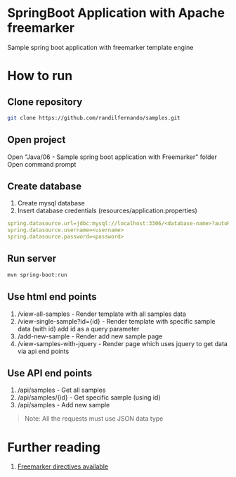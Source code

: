 # SpringBoot Application with Apache freemarker
Sample spring boot application with freemarker template engine
# How to run
## Clone repository
```bash
git clone https://github.com/randilfernando/samples.git
```
## Open project
Open "Java/06 - Sample spring boot application with Freemarker" folder  
Open command prompt
## Create database
1. Create mysql database
2. Insert database credentials (resources/application.properties)
```yml
spring.datasource.url=jdbc:mysql://localhost:3306/<database-name>?autoReconnect=true&useSSL=false
spring.datasource.username=<username>
spring.datasource.password=<password>
```
## Run server
```bash
mvn spring-boot:run
```
## Use html end points
1. /view-all-samples - Render template with all samples data
2. /view-single-sample?id={id} - Render template with specific sample data (with id) add id as a query parameter
3. /add-new-sample - Render add new sample page
4. /view-samples-with-jquery - Render page which uses jquery to get data via api end points
## Use API end points
1. /api/samples - Get all samples
2. /api/samples/{id} - Get specific sample (using id)
3. /api/samples - Add new sample
>Note: All the requests must use JSON data type
# Further reading
1. [Freemarker directives available](https://freemarker.apache.org/docs/ref_directives.html)